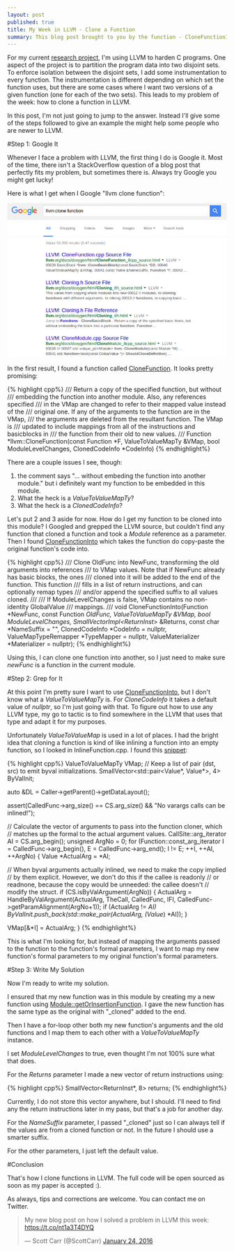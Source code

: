 ```yaml
---
layout: post
published: true
title: My Week in LLVM - Clone a Function
summary: This blog post brought to you by the function - CloneFunctionInto
---
```


For my current [research project](data-confidentiality-and-integrity/), I'm
using LLVM to harden C programs.  One aspect of the project is to partition the
program data into two disjoint sets.  To enforce isolation between the disjoint
sets, I add some instrumentation to every function.  The instrumentation is
different depending on which set the function uses, but there are some cases
where I want two versions of a given function (one for each of the two sets).
This leads to my problem of the week: how to clone a function in LLVM.

In this post, I'm not just going to jump to the answer.  Instead I'll give some
of the steps followed to give an example the might help some people who are
newer to LLVM. 

#Step 1: Google It

Whenever I face a problem with LLVM, the first thing I do is Google it.  Most
of the time, there isn't a StackOverflow question of a blog post that perfectly
fits my problem, but sometimes there is.  Always try Google you might get
lucky!

Here is what I get when I Google "llvm clone function":

![a screen shot](https://github.com/scottcarr/scottcarr.github.com/raw/master/images/google_clone_function.png)

In the first result, I found a function called [CloneFunction](http://llvm.org/docs/doxygen/html/CloneFunction_8cpp_source.html#l00078).  It looks pretty promising:

{% highlight cpp%}
/// Return a copy of the specified function, but without
/// embedding the function into another module.  Also, any references specified
/// in the VMap are changed to refer to their mapped value instead of the
/// original one.  If any of the arguments to the function are in the VMap,
/// the arguments are deleted from the resultant function.  The VMap is
/// updated to include mappings from all of the instructions and basicblocks in
/// the function from their old to new values.
///
Function *llvm::CloneFunction(const Function *F, ValueToValueMapTy &VMap,
                              bool ModuleLevelChanges,
                              ClonedCodeInfo *CodeInfo)
{% endhighlight%}

There are a couple issues I see, though:

1. the comment says "... without embeding the function into another module."  but i definitely want my function to be embedded in this module.
2. What the heck is a *ValueToValueMapTy*?
3. What the heck is a *ClonedCodeInfo*?

Let's put 2 and 3 aside for now.  How do I get my function to be cloned into
this module?  I Googled and grepped the LLVM source, but couldn't find any
function that cloned a function and took a *Module* reference as a parameter.
Then I found
[CloneFunctionInto](http://llvm.org/docs/doxygen/html/Cloning_8h_source.html#l00142)
which takes the function do copy-paste the original function's code into.

{% highlight cpp%}
/// Clone OldFunc into NewFunc, transforming the old arguments into references
/// to VMap values.  Note that if NewFunc already has basic blocks, the ones
/// cloned into it will be added to the end of the function.  This function
/// fills in a list of return instructions, and can optionally remap types
/// and/or append the specified suffix to all values cloned.
///
/// If ModuleLevelChanges is false, VMap contains no non-identity GlobalValue
/// mappings.
///
void CloneFunctionInto(Function *NewFunc, const Function *OldFunc,
                       ValueToValueMapTy &VMap, bool ModuleLevelChanges,
                       SmallVectorImpl<ReturnInst*> &Returns,
                       const char *NameSuffix = "",
                       ClonedCodeInfo *CodeInfo = nullptr,
                       ValueMapTypeRemapper *TypeMapper = nullptr,
                       ValueMaterializer *Materializer = nullptr);
{% endhighlight%}

Using this, I can clone one function into another, so I just need to make sure
*newFunc* is a function in the current module.

#Step 2: Grep for It

At this point I'm pretty sure I want to use
[CloneFunctionInto](http://llvm.org/docs/doxygen/html/CloneFunction_8cpp_source.html#l00078),
but I don't know what a *ValueToValueMapTy* is.  For *CloneCodeInfo* it takes a
default value of *nullptr*, so I'm just going with that.  To figure out how to
use any LLVM type, my go to tactic is to find somewhere in the LLVM that uses
that type and adapt it for my purposes.

Unfortunately *ValueToValueMap* is used in a lot of places.  I had the bright idea that cloning a function is kind of like inlining a function into an empty function, so I looked in InlineFunction.cpp.  I found this [snippet](http://llvm.org/docs/doxygen/html/InlineFunction_8cpp_source.html#l01434):

{% highlight cpp%}
ValueToValueMapTy VMap;
// Keep a list of pair (dst, src) to emit byval initializations.
SmallVector<std::pair<Value*, Value*>, 4> ByValInit;

auto &DL = Caller->getParent()->getDataLayout();

assert(CalledFunc->arg_size() == CS.arg_size() &&
       "No varargs calls can be inlined!");

// Calculate the vector of arguments to pass into the function cloner, which
// matches up the formal to the actual argument values.
CallSite::arg_iterator AI = CS.arg_begin();
unsigned ArgNo = 0;
for (Function::const_arg_iterator I = CalledFunc->arg_begin(),
     E = CalledFunc->arg_end(); I != E; ++I, ++AI, ++ArgNo) {
  Value *ActualArg = *AI;

  // When byval arguments actually inlined, we need to make the copy implied
  // by them explicit.  However, we don't do this if the callee is readonly
  // or readnone, because the copy would be unneeded: the callee doesn't
  // modify the struct.
  if (CS.isByValArgument(ArgNo)) {
    ActualArg = HandleByValArgument(ActualArg, TheCall, CalledFunc, IFI,
                                    CalledFunc->getParamAlignment(ArgNo+1));
    if (ActualArg != *AI)
      ByValInit.push_back(std::make_pair(ActualArg, (Value*) *AI));
  }

  VMap[&*I] = ActualArg;
}
{% endhighlight%}

This is what I'm looking for, but instead of mapping the arguments passed to
the function to the function's formal parameters, I want to map my new
function's formal parameters to my original function's formal parameters.

#Step 3: Write My Solution

Now I'm ready to write my solution.

I ensured that my new function was in this module by creating my a new function using
[Module::getOrInsertionFunction](http://llvm.org/docs/doxygen/html/Module_8cpp_source.html#l00141).
I gave the new function has the same type as the original with "_cloned" added to the end.

Then I have a for-loop other both my new function's arguments and the old
functions and I map them to each other with a *ValueToValueMapTy* instance.

I set *ModuleLevelChanges* to true, even thought I'm not 100% sure what that does.

For the *Returns* parameter I made a new vector of return instructions using:

{% highlight cpp%}
SmallVector<ReturnInst*, 8> returns;
{% endhighlight%}

Currently, I do not store this vector anywhere, but I should.  I'll need to
find any the return instructions later in my pass, but that's a job for another
day.

For the *NameSuffix* parameter, I passed "_cloned" just so I can always tell if the values are from a cloned function or not.  In the future I should use a smarter suffix.

For the other parameters, I just left the default value.

#Conclusion

That's how I clone functions in LLVM.  The full code will be open sourced as soon as my paper is accepted :).

As always, tips and corrections are welcome.  You can contact me on Twitter.

<blockquote class="twitter-tweet" data-lang="en"><p lang="en" dir="ltr">My new blog post on how I solved a problem in LLVM this week: <a href="https://t.co/nt1a3T4DYQ">https://t.co/nt1a3T4DYQ</a></p>&mdash; Scott Carr (@ScottCarr) <a href="https://twitter.com/ScottCarr/status/691354475815112704">January 24, 2016</a></blockquote>
<script async src="//platform.twitter.com/widgets.js" charset="utf-8"></script>



